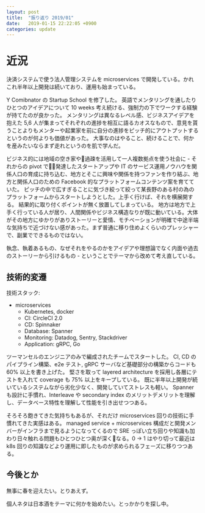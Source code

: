```yaml
---
layout: post
title:  "振り返り 2019/01"
date:   2019-01-15 22:22:05 +0900
categories: update
---
```

# 近況

決済システムで使う法人管理システムを microservices で開発している。かれこれ半年以上開発は続いており、運用も始まっている。

Y Comibnator の Startup School を修了した。
英語でメンタリングを通したりひとつのアイデアについて 10 weeks 考え続ける、強制力の下でワークする経験が持てたのが良かった。
メンタリングは異なるレベル感、ビジネスアイデアを抱えた 5,6 人が集まってそれぞれの進捗を相互に語るカオスなもので、意見を貰うことよりもメンターや起業家を前に自分の進捗をピッチ的にアウトプットするというのが何よりも価値があった。
大事なのはやること、続けることで、何かを産みたいならまず走れというのを肌で学んだ。

ビジネス的には地域の空き家や過疎を活用して一人複数拠点を使う社会に - それからの pivot で発達したスタートアップや IT のサービス運用ノウハウを関係人口の育成に持ち込む、地方とそこに興味や関係を持つファンを作り結ぶ、地方と関係人口のための Facebook 的なプラットフォームコンテンツ案を育てていた。
ピッチの中で広すぎることに気づき絞って絞って某長野のある村の為のプラットフォームからスタートしようとした。上手く行けば、それを横展開する。
結果的に取り付くポイントが無く放置してしまっている。
地方は地方で上手く行っている人が居り、人間関係やビジネス構造なりが既に動いている。大体がその地方にゆかりがありストーリーと愛情、モチベーションが明確で中途半端な気持ちで近づけない感があった。まず普通に移り住めよくらいのプレッシャーで、副業でできるものではない。

執念、執着あるもの、なぜそれをやるのかをアイデアや理想論でなく内面や過去のストーリーから引けるもの - ということでテーマから改めて考え直している。

## 技術的変遷

技術スタック:
- microservices
  - Kubernetes, docker
  - CI: CircleCI 2.0
  - CD: Spinnaker
  - Database: Spanner
  - Monitoring: Datadog, Sentry, Stackdriver
  - Application: gRPC, Go

ツーマンセルのエンジニアのみで編成されたチームでスタートした。
CI, CD のパイプライン構築、e2e テスト, gRPC サーバなど基礎部分の構築からコードも 60% 以上を書き上げた。
堅さを取って layered architecture を採用し各層にテストを入れて coverage も 75% 以上をキープしている。
既に半年以上開発が続いているシステムながら劣化少なく、開発していてストレスも軽い。
Spanner も設計に手慣れ、Interleave や secondary index のメリットデメリットを理解し、データベース特性を理解して性能を引き出せつつある。

そろそろ飽きてきた気持ちもあるが、それだけ microservices 回りの技術に手慣れてきた実感はある。
managed service + microservices 構成だと開発メンバーがインフラまで見るようになってくるので SRE っぽい立ち回りや知識も加わり日々触れる問題もひとつひとつ奥が深くなる。0 -> 1 はやり切って最近は k8s 回りの知識などより運用に即したものが求められるフェーズに移りつつある。

## 今後とか

無事に春を迎えたい。とりあえず。

個人ネタは日本酒をテーマに何かを始めたい。とっかかりを探し中。
